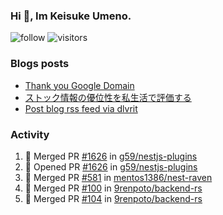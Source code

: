 ### Hi 👋, Im Keisuke Umeno.

<!--
**9renpoto/9renpoto** is a ✨ _special_ ✨ repository because its `README.md` (this file) appears on your GitHub profile.

Here are some ideas to get you started:

- 🔭 I’m currently working on ...
- 🌱 I’m currently learning ...
- 👯 I’m looking to collaborate on ...
- 🤔 I’m looking for help with ...
- 💬 Ask me about ...
- 📫 How to reach me: ...
- 😄 Pronouns: ...
- ⚡ Fun fact: ...
-->

![follow](https://img.shields.io/github/followers/9renpoto?label=Follow&style=social)
![visitors](https://komarev.com/ghpvc/?username=9renpoto&label=Profile%20views&color=0e75b6&style=flat)

### Blogs posts

<!-- BLOG-POST-LIST:START -->
- [Thank you Google Domain](https://9renpoto.win/entry/2023/07/08/new-domain)
- [ストック情報の優位性を私生活で評価する](https://9renpoto.win/entry/2023/05/28/stock)
- [Post blog rss feed via dlvrit](https://9renpoto.win/entry/2023/05/21/twitter-post)
<!-- BLOG-POST-LIST:END -->

### Activity

<!--START_SECTION:activity-->
1. 🎉 Merged PR [#1626](https://github.com/g59/nestjs-plugins/pull/1626) in [g59/nestjs-plugins](https://github.com/g59/nestjs-plugins)
2. 💪 Opened PR [#1626](https://github.com/g59/nestjs-plugins/pull/1626) in [g59/nestjs-plugins](https://github.com/g59/nestjs-plugins)
3. 🎉 Merged PR [#581](https://github.com/mentos1386/nest-raven/pull/581) in [mentos1386/nest-raven](https://github.com/mentos1386/nest-raven)
4. 🎉 Merged PR [#100](https://github.com/9renpoto/backend-rs/pull/100) in [9renpoto/backend-rs](https://github.com/9renpoto/backend-rs)
5. 🎉 Merged PR [#104](https://github.com/9renpoto/backend-rs/pull/104) in [9renpoto/backend-rs](https://github.com/9renpoto/backend-rs)
<!--END_SECTION:activity-->

<!--START_SECTION:waka-->
<!--END_SECTION:waka-->
